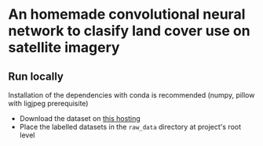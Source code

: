 # An homemade convolutional neural network to clasify land cover use on satellite imagery

## Run locally

Installation of the dependencies with conda is recommended (numpy, pillow with ligjpeg prerequisite)

- Download the dataset on [this hosting](https://zenodo.org/records/7711810#.ZAm3k-zMKEA)
- Place the labelled datasets in the `raw_data` directory at project's root level
